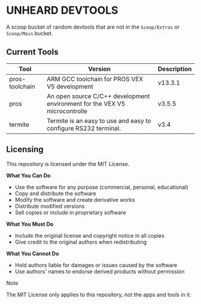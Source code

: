 # UNHEARD DEVTOOLS

A scoop bucket of random devtools that are not in the `Scoop/Extras` or `Scoop/Main` bucket.

## Current Tools

| Tool           | Version                                                                    | Description |
| -------------- | -------------------------------------------------------------------------- | ----------- |
| pros-toolchain | ARM GCC toolchain for PROS VEX V5 development                              | v13.3.1     |
| pros           | An open source C/C++ development environment for the VEX V5 microcontrolle | v3.5.5      |
| termite        | Termite is an easy to use and easy to configure RS232 terminal.            | v3.4        |

## Licensing

This repository is licensed under the MIT License.

**What You Can Do**

-   Use the software for any purpose (commercial, personal, educational)
-   Copy and distribute the software
-   Modify the software and create derivative works
-   Distribute modified versions
-   Sell copies or include in proprietary software

**What You Must Do**

-   Include the original license and copyright notice in all copies
-   Give credit to the original authors when redistributing

**What You Cannot Do**

-   Hold authors liable for damages or issues caused by the software
-   Use authors' names to endorse derived products without permission

> [!NOTE]
> The MIT License only applies to this repository, not the apps and tools in it.
